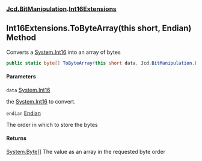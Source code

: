 ### [Jcd.BitManipulation](Jcd.BitManipulation.md 'Jcd.BitManipulation').[Int16Extensions](Jcd.BitManipulation.Int16Extensions.md 'Jcd.BitManipulation.Int16Extensions')

## Int16Extensions.ToByteArray(this short, Endian) Method

Converts a [System.Int16](https://docs.microsoft.com/en-us/dotnet/api/System.Int16 'System.Int16') into an array of
bytes

```csharp
public static byte[] ToByteArray(this short data, Jcd.BitManipulation.Endian endian=Jcd.BitManipulation.Endian.Little);
```

#### Parameters

<a name='Jcd.BitManipulation.Int16Extensions.ToByteArray(thisshort,Jcd.BitManipulation.Endian).data'></a>

`data` [System.Int16](https://docs.microsoft.com/en-us/dotnet/api/System.Int16 'System.Int16')

the [System.Int16](https://docs.microsoft.com/en-us/dotnet/api/System.Int16 'System.Int16') to convert.

<a name='Jcd.BitManipulation.Int16Extensions.ToByteArray(thisshort,Jcd.BitManipulation.Endian).endian'></a>

`endian` [Endian](Jcd.BitManipulation.Endian.md 'Jcd.BitManipulation.Endian')

The order in which to store the bytes

#### Returns

[System.Byte](https://docs.microsoft.com/en-us/dotnet/api/System.Byte 'System.Byte')[[]](https://docs.microsoft.com/en-us/dotnet/api/System.Array 'System.Array')
The value as an array in the requested byte order